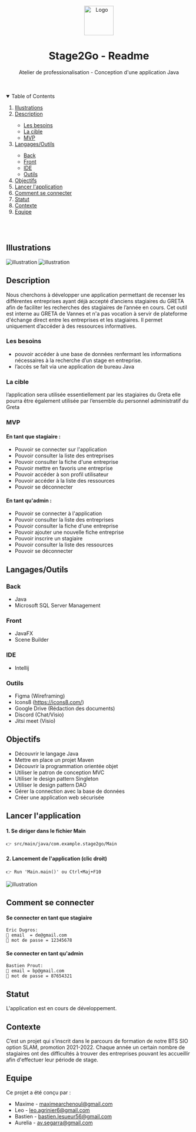 <br/>
<div align="center">
    <img src="src/main/resources/images/logo.jpg" alt="Logo" width="80" height="80">
    <h1 align="center"><strong>Stage2Go</strong> - Readme</h1>
</div>
  <p align="center">
    Atelier de professionalisation - Conception d'une application Java
    <br />
  </p>


<br/>
<br/>

<!-- TABLE OF CONTENTS -->
<details open="open">
  <summary>Table of Contents</summary>

  <ol>
    <li><a href="#illustrations">Illustrations</a></li>
    <li><a href="#description">Description</a></li>
        <ul>
          <li><a href="#description">Les besoins</a></li>
          <li><a href="#description">La cible</a></li>
          <li><a href="#description">MVP</a></li>
        </ul>
    <li><a href="#langages">Langages/Outils</a></li>
        <ul>
          <li><a href="#langages">Back</a></li>
          <li><a href="#langages">Front</a></li>
          <li><a href="#langages">IDE</a></li>
          <li><a href="#langages">Outils</a></li>
        </ul>
    <li><a href="#objectifs">Objectifs</a></li>
    <li><a href="#launch">Lancer l'application</a></li>
    <li><a href="#connect">Comment se connecter</a></li>
    <li><a href="#statut">Statut</a></li>
    <li><a href="#contexte">Contexte</a></li>
    <li><a href="#equipe">Equipe</a></li>
  </ol>
</details>

<br>
<br>



## Illustrations <a id="illustrations"></a>
![illustration](src/main/resources/images/screenshot1.png)
![illustration](src/main/resources/images/screenshot2.png)

## Description <a id="description"></a>
Nous cherchons à développer une application permettant de recenser les différentes entreprises ayant déjà accepté d’anciens stagiaires du GRETA afin de faciliter les recherches des stagiaires de l’année en cours.
Cet outil est interne au GRETA de Vannes et n'a pas vocation à servir de plateforme d'échange direct entre les entreprises et les stagiaires. Il permet uniquement d’accéder à des ressources informatives.

### Les besoins
- pouvoir accéder à une base de données renfermant les informations nécessaires à la recherche d’un stage en entreprise.
- l’accès se fait via une application de bureau Java

### La cible
l’application sera utilisée essentiellement par les stagiaires du Greta
elle pourra être également utilisée par l’ensemble du personnel administratif du Greta

### MVP
#### En tant que stagiaire :
- Pouvoir se connecter sur l'application
- Pouvoir consulter la liste des entreprises
- Pouvoir consulter la fiche d'une entreprise
- Pouvoir mettre en favoris une entreprise
- Pouvoir accéder à son profil utilisateur
- Pouvoir accéder à la liste des ressources
- Pouvoir se déconnecter

#### En tant qu'admin :
- Pouvoir se connecter à l'application
- Pouvoir consulter la liste des entreprises
- Pouvoir consulter la fiche d'une entreprise
- Pouvoir ajouter une nouvelle fiche entreprise
- Pouvoir inscrire un stagiaire
- Pouvoir consulter la liste des ressources
- Pouvoir se déconnecter


## Langages/Outils <a id="langages"></a>
### Back
- Java
- Microsoft SQL Server Management

### Front
- JavaFX
- Scene Builder

### IDE
- Intellij

### Outils
- Figma (Wireframing)
- Icons8 (https://icons8.com/)
- Google Drive (Rédaction des documents)
- Discord (Chat/Visio)
- Jitsi meet (Visio)

## Objectifs <a id="objectifs"></a>
- Découvrir le langage Java
- Mettre en place un projet Maven
- Découvrir la programmation orientée objet
- Utiliser le patron de conception MVC
- Utiliser le design pattern Singleton
- Utiliser le design pattern DAO
- Gérer la connection avec la base de données
- Créer une application web sécurisée

## Lancer l'application
#### 1. Se diriger dans le fichier Main
    👉 src/main/java/com.example.stage2go/Main 
#### 2. Lancement de l'application (clic droit)
    👉 Run 'Main.main()' ou Ctrl+Maj+F10

![illustration](src/main/resources/images/run.png)


## Comment se connecter
#### Se connecter en tant que stagiaire
    Eric Dugros:
    📩 email  = de@gmail.com
    🔐 mot de passe = 12345678


#### Se connecter en tant qu'admin
    Bastien Prout:
    📩 email = bp@gmail.com
    🔐 mot de passe = 87654321



## Statut <a id="statut"></a>

L'application est en cours de développement.


## Contexte <a id="contexte"> </a>

C’est un projet qui s’inscrit dans le parcours de formation de notre BTS SIO option SLAM, promotion 2021-2022.
Chaque année un certain nombre de stagiaires ont des difficultés à trouver des entreprises pouvant les accueillir afin d'effectuer leur période de stage.


## Equipe <a id="equipe"> </a>

Ce projet a été conçu par :
- Maxime - maximearchenoul@gmail.com
- Leo - leo.agrinier6@gmail.com
- Bastien - bastien.lesueur56@gmail.com
- Aurelia - av.segarra@gmail.com